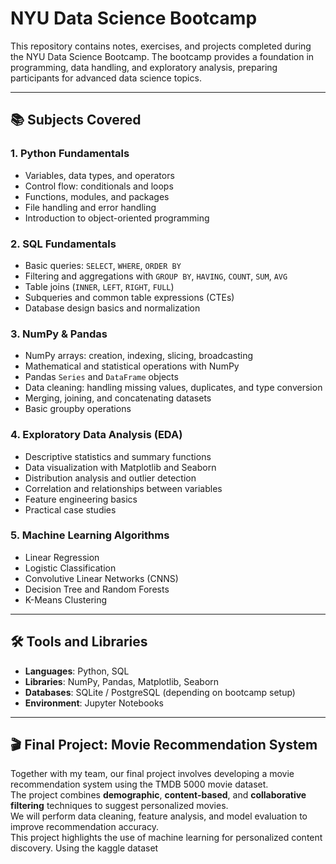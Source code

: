 # NYU Data Science Bootcamp

This repository contains notes, exercises, and projects completed during the NYU Data Science Bootcamp. The bootcamp provides a foundation in programming, data handling, and exploratory analysis, preparing participants for advanced data science topics.

---

## 📚 Subjects Covered

### 1. Python Fundamentals
- Variables, data types, and operators  
- Control flow: conditionals and loops  
- Functions, modules, and packages  
- File handling and error handling  
- Introduction to object-oriented programming  

### 2. SQL Fundamentals
- Basic queries: `SELECT`, `WHERE`, `ORDER BY`  
- Filtering and aggregations with `GROUP BY`, `HAVING`, `COUNT`, `SUM`, `AVG`  
- Table joins (`INNER`, `LEFT`, `RIGHT`, `FULL`)  
- Subqueries and common table expressions (CTEs)  
- Database design basics and normalization  

### 3. NumPy & Pandas
- NumPy arrays: creation, indexing, slicing, broadcasting  
- Mathematical and statistical operations with NumPy  
- Pandas `Series` and `DataFrame` objects  
- Data cleaning: handling missing values, duplicates, and type conversion  
- Merging, joining, and concatenating datasets  
- Basic groupby operations  

### 4. Exploratory Data Analysis (EDA)
- Descriptive statistics and summary functions  
- Data visualization with Matplotlib and Seaborn  
- Distribution analysis and outlier detection  
- Correlation and relationships between variables  
- Feature engineering basics  
- Practical case studies

### 5. Machine Learning Algorithms
- Linear Regression
- Logistic Classification
- Convolutive Linear Networks (CNNS)
- Decision Tree and Random Forests
- K-Means Clustering
  

---

## 🛠 Tools and Libraries
- **Languages**: Python, SQL  
- **Libraries**: NumPy, Pandas, Matplotlib, Seaborn  
- **Databases**: SQLite / PostgreSQL (depending on bootcamp setup)  
- **Environment**: Jupyter Notebooks

- --
## 🎬 Final Project: Movie Recommendation System
Together with my team, our final project involves developing a movie recommendation system using the TMDB 5000 movie dataset.  
The project combines **demographic**, **content-based**, and **collaborative filtering** techniques to suggest personalized movies.  
We will perform data cleaning, feature analysis, and model evaluation to improve recommendation accuracy.  
This project highlights the use of machine learning for personalized content discovery.
Using the kaggle dataset





